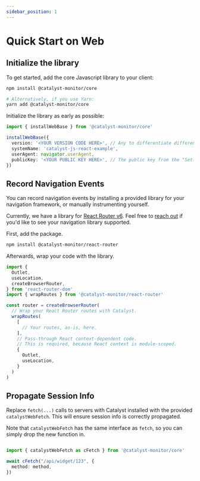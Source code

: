 ```yaml
---
sidebar_position: 1
---
```


# Quick Start on Web

## Initialize the library

To get started, add the core Javascript library to your client:

```bash title="Terminal"
npm install @catalyst-monitor/core

# Alternatively, if you use Yarn:
yarn add @catalyst-monitor/core
```

Initialize the library as early as possible:

```ts title="index.ts"
import { installWebBase } from '@catalyst-monitor/core'

installWebBase({
  version: '<YOUR VERSION CODE HERE>', // Any to differentiate different deploys, e.g. Git commit SHA
  systemName: 'catalyst-js-react-example',
  userAgent: navigator.userAgent,
  publicKey: '<YOUR PUBLIC KEY HERE>', // The public key from the "Settings" page in the Catalyst dashboard.
})
```

## Record Navigation Events

You can record navigation events by installing a provided library for your navigation framework, or manually instrumenting yourself.

Currently, we have a library for [React Router v6](https://reactrouter.com). Feel free to [reach out](mailto:bill@privium.xyz) if you'd like to see your navigation library supported.

First, add the package.

```bash title="Terminal"
npm install @catalyst-monitor/react-router
```

Afterwards, wrap your code with the library.

```ts
import {
  Outlet,
  useLocation,
  createBrowserRouter,
} from 'react-router-dom'
import { wrapRoutes } from '@catalyst-monitor/react-router'

const router = createBrowserRouter(
  // Wrap your React Router routes with Catalyst.
  wrapRoutes(
    [
      // Your routes, as-is, here.
    ],
    // Pass-through React context-dependent code.
    // This is required, because React context is module-scoped.
    {
      Outlet,
      useLocation,
    }
  )
)
```

## Propagate Session Info

Replace `fetch(...)` calls to servers with Catalyst installed with the provided `catalystWebFetch`. This will ensure session info is correctly propagated.

Note that `catalystWebFetch` has the same interface as `fetch`, so you can simply drop the new function in.

```ts title="api.ts"

import { catalystWebFetch as cFetch } from '@catalyst-monitor/core'

await cFetch("/api/widget/123", {
  method: method,
})
```

